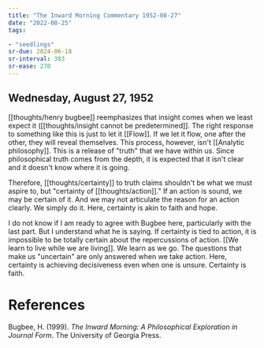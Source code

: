 ```yaml
---
title: "The Inward Morning Commentary 1952-08-27"
date: "2022-08-25"
tags:

- "seedlings"
sr-due: 2024-06-18
sr-interval: 383
sr-ease: 270
---
```


## Wednesday, August 27, 1952

[[thoughts/henry bugbee]] reemphasizes that insight comes when we least expect it ([[thoughts/insight cannot be predetermined]]. The right response to something like this is just to let it [[Flow]]. If we let it flow, one after the other, they will reveal themselves. This process, however, isn't [[Analytic philosophy]]. This is a release of "truth" that we have within us. Since philosophical truth comes from the depth, it is expected that it isn't clear and it doesn't know where it is going.

Therefore, [[thoughts/certainty]] to truth claims shouldn't be what we must aspire to, but "certainty of [[thoughts/action]]." If an action is sound, we may be certain of it. And we may not articulate the reason for an action clearly. We simply do it. Here, certainty is akin to faith and hope.

I do not know if I am ready to agree with Bugbee here, particularly with the last part. But I understand what he is saying. If certainty is tied to action, it is impossible to be totally certain about the repercussions of action. [[We learn to live while we are living]]. We learn as we go. The questions that make us "uncertain" are only answered when we take action. Here, certainty is achieving decisiveness even when one is unsure. Certainty is faith.

# References

Bugbee, H. (1999). _The Inward Morning: A Philosophical Exploration in Journal Form_. The University of Georgia Press.